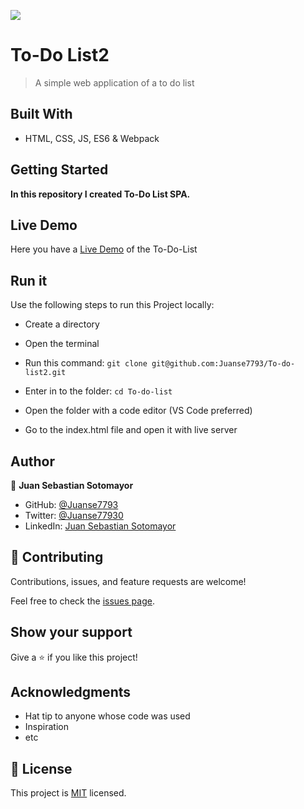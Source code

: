 ![](https://img.shields.io/badge/Microverse-blueviolet)

# To-Do List2

> A simple web application of a to do list


## Built With

- HTML, CSS, JS, ES6 & Webpack


## Getting Started

**In this repository I created To-Do List SPA.**

## Live Demo

Here you have a [Live Demo](https://juanse7793.github.io/To-do-list/) of the To-Do-List

## Run it

Use the following steps to run this Project locally:

- Create a directory

- Open the terminal

- Run this command:
`git clone git@github.com:Juanse7793/To-do-list2.git`

- Enter in to the folder:
`cd To-do-list`

- Open the folder with a code editor (VS Code preferred)

- Go to the index.html file and open it with live server



## Author

👤 **Juan Sebastian Sotomayor**

- GitHub: [@Juanse7793](https://github.com/Juanse7793)
- Twitter: [@Juanse77930](https://twitter.com/Juanse77930)
- LinkedIn: [Juan Sebastian Sotomayor](https://linkedin.com/in/juan-sebastian-sotomayor-2bb395198)


## 🤝 Contributing

Contributions, issues, and feature requests are welcome!

Feel free to check the [issues page](../../issues/).

## Show your support

Give a ⭐️ if you like this project!

## Acknowledgments

- Hat tip to anyone whose code was used
- Inspiration
- etc


## 📝 License

This project is [MIT](./MIT.md) licensed.
